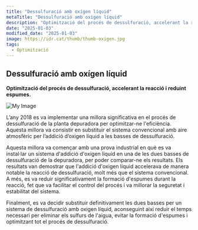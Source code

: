 ```yaml
---
title: "Dessulfuració amb oxígen líquid"
metaTitle: "Dessulfuració amb oxígen líquid"
description: "Optimització del procés de dessulfuració, accelerant la reacció i reduint espumes."
date: "2025-01-03"
modified_date: "2025-01-03"
image: https://idr.cat/thumb/thumb-oxigen.jpg
tags:
  - Optimització
---
```


## Dessulfuració amb oxígen líquid

<!-- <img className="PostImg" src="https://www.idr.cat/posts/resalt1.jpg"> -->

<!-- #### Resum -->

<strong>Optimització del procés de dessulfuració, accelerant la reacció i reduint espumes.</strong>

![My Image](/posts/oxigen.jpg)

L’any 2018 es va implementar una millora significativa en el procés de dessulfuració de la planta depuradora per optimitzar-ne l'eficiència. Aquesta millora va consistir en substituir el sistema convencional amb aire atmosfèric per l’addició d’oxigen líquid a les basses de dessulfuració.

Aquesta millora va començar amb una prova industrial en què es va instal·lar un sistema d'addició d'oxigen líquid en una de les dues basses de dessulfuració de la depuradora, per poder comparar-ne els resultats. Els resultats van demostrar que l'addició d'oxigen líquid accelerava de manera notable la reacció de dessulfuració, molt més que el sistema convencional. A més, es va reduir significativament la formació d'espumes durant la reacció, fet que va facilitar el control del procés i va millorar la seguretat i estabilitat del sistema.

Finalment, es va decidir substituir definitivament les dues basses per un sistema de dessulfuració amb oxigen líquid, aconseguint així reduir el temps necessari per eliminar els sulfurs de l'aigua, evitar la formació d'espumes i optimitzant tot el procés de dessulfuració.

